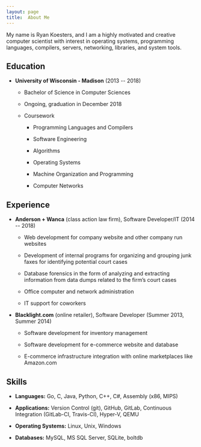 ```yaml
---
layout: page
title:  About Me
---
```


My name is Ryan Koesters, and I am a highly motivated and creative
computer scientist with interest in operating systems, programming
languages, compilers, servers, networking, libraries, and system tools.

Education
---------

* **University of Wisconsin - Madison** (2013 -- 2018)

  * Bachelor of Science in Computer Sciences

  * Ongoing, graduation in December 2018

  * Coursework

    * Programming Languages and Compilers

    * Software Engineering

    * Algorithms

    * Operating Systems

    * Machine Organization and Programming

    * Computer Networks

Experience
----------

* **Anderson + Wanca** (class action law firm), Software Developer/IT
  (2014 -- 2018)

  * Web development for company website and other company run websites

  * Development of internal programs for organizing and grouping junk
    faxes for identifying potential court cases

  * Database forensics in the form of analyzing and extracting
    information from data dumps related to the firm’s court cases

  * Office computer and network administration

  * IT support for coworkers

* **Blacklight.com** (online retailer), Software Developer (Summer 2013,
  Summer 2014)

  * Software development for inventory management

  * Software development for e-commerce website and database

  * E-commerce infrastructure integration with online marketplaces like
    Amazon.com

Skills
------

* **Languages:** Go, C, Java, Python, C++, C#, Assembly (x86, MIPS)

* **Applications:** Version Control (git), GitHub, GitLab, Continuous
  Integration (GitLab-CI, Travis-CI), Hyper-V, QEMU

* **Operating Systems:** Linux, Unix, Windows

* **Databases:** MySQL, MS SQL Server, SQLite, boltdb
